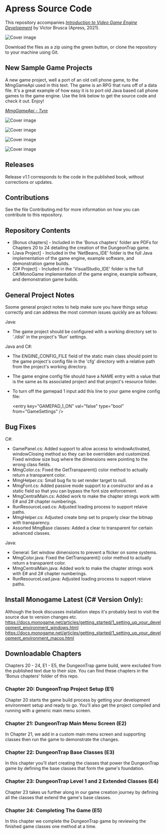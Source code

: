 # Apress Source Code

This repository accompanies [*Introduction to Video Game Engine Development*](https://www.apress.com/9781484270387) by Victor Brusca (Apress, 2021).

[comment]: #cover
![Cover image](9781484270387.jpg)

Download the files as a zip using the green button, or clone the repository to your machine using Git.

## New Sample Game Projects

A new game project, well a port of an old cell phone game, to the MmgGameApi used in this text. 
The game is an RPG that runs off of a data file. It's a great example of how easy it is to port old Java
based call phone games to the game engine.
Use the link below to get the source code and check it out. Enjoy!

[comment]:repo_link
[*MmgGameApi - Tyre*](https://github.com/vbrusca/MmgGameApi-TyreSK)

[comment]: #sc1
![Cover image](https://github.com/vbrusca/MmgGameApi-TyreSK/blob/23058dff4976545097aa99cfaff054ec60535af5/storage/tyre_cs_sc1.png)

[comment]: #sc2
![Cover image](https://github.com/vbrusca/MmgGameApi-TyreSK/blob/23058dff4976545097aa99cfaff054ec60535af5/storage/tyre_cs_sc2.png)

[comment]: #sc3
![Cover image](https://github.com/vbrusca/MmgGameApi-TyreSK/blob/23058dff4976545097aa99cfaff054ec60535af5/storage/tyre_java_sc1.png)

[comment]: #sc4
![Cover image](https://github.com/vbrusca/MmgGameApi-TyreSK/blob/23058dff4976545097aa99cfaff054ec60535af5/storage/tyre_java_sc2.png)

## Releases

Release v1.1 corresponds to the code in the published book, without corrections or updates.

## Contributions

See the file Contributing.md for more information on how you can contribute to this repository.

## Repository Contents
- [Bonus chapters] - Included in the 'Bonus chapters' folder are PDFs for Chapters 20 to 24 detailing the creation of the DungeonTrap game.
- [Java Project] - Included in the 'NetBeans_IDE' folder is the full Java implementation of the game engine, example software, and demonstration game builds.
- [C# Project] - Included in the 'VisualStudio_IDE' folder is the full C#/MonoGame implementation of the game engine, example software, and demonstration game builds.

## General Project Notes
Ssome general project notes to help make sure you have things setup correctly and can address the most common issues quickly are as follows:

Java:
- The game project should be configured with a working directory set to './dist' in the project's 'Run' settings.

Java and C#: 
- The ENGINE_CONFIG_FILE field of the static main class should point to the game project's config file in the 'cfg' directory with a relative path from the project's working directory.    
- The game engine config file should have a NAME entry with a value that is the same as its associated project and that project's resource folder.    
- To turn off the gamepad 1 input add this line to your game engine config file:
    
    &lt;entry key="GAMEPAD_1_ON" val="false" type="bool" from="GameSettings" /&gt;

## Bug Fixes
C#:
- GamePanel.cs: Added support to allow access to windowActivated, windowClosing method so they can be overridden and customized. Fixed window size bug where the dimensions were pointing to the wrong class fields.
- MmgColor.cs: Fixed the GetTransparent() color method to actually return a transparent color.
- MmgHelper.cs: Small bug fix to set render target to null.
- MmgFont.cs: Added passive mode support to a constructor and as a static field so that you can bypass the font size enforcement.
- MmgCentralMain.cs: Added work to make the chapter strings work with E# and 2# chapter numberings.
- RunResourceLoad.cs: Adjusted loading process to support relaive paths.
- MmgHelper.cs: Adjusted create bmp set to properly clear the bitmap with transparency.
- Assorted MmgBase classes: Added a clear to transparent for certain advanced classes.

Java:
- General: Set window dimensions to prevent a flicker on some systems.
- MmgColor.java: Fixed the GetTransparent() color method to actually return a transparent color.
- MmgCentralMain.java: Added work to make the chapter strings work with E# and 2# chapter numberings.
- RunResourceLoad.java: Adjusted loading process to support relaive paths.

## Install Monogame Latest (C# Version Only):
Although the book discusses installation steps it's probably best to visit the source due to version changes etc.
https://docs.monogame.net/articles/getting_started/1_setting_up_your_development_environment_windows.html
https://docs.monogame.net/articles/getting_started/1_setting_up_your_development_environment_macos.html

## Downloadable Chapters
Chapters 20 - 24, E1 - E5, the DungeonTrap game build, were excluded from the published text due to their size. You can find these chapters in the 'Bonus chapters' folder of this repo.

### Chapter 20: DungeonTrap Project Setup (E1)
Chapter 20 starts the game build process by getting your development environment setup and ready to go. You'll also get the project compiled and running with a generic main menu screen.

### Chapter 21: DungeonTrap Main Menu Screen (E2)
In Chapter 21, we add in a custom main menu screen and supporting classes then run the game to demonstrate the changes.

### Chapter 22: DungeonTrap Base Classes (E3)
In this chapter you'll start creating the classes that power the DungeonTrap game by defining the base classes that form the game's foundation.

### Chapter 23: DungeonTrap Level 1 and 2 Extended Classes (E4)
Chapter 23 takes us further along in our game creation journey by defining all the classes that extend the game's base classes.

### Chapter 24: Completing The Game (E5)
In this chapter we complete the DungeonTrap game by reviewing the finished game classes one method at a time.

